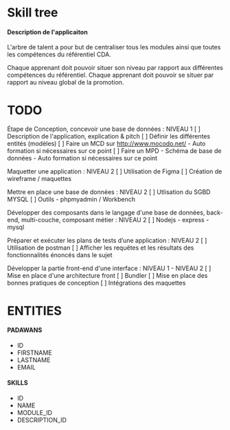 # Skill tree
#### Description de l'applicaiton  

L'arbre de talent a pour but de centraliser tous les modules ainsi que toutes 
les compétences du référentiel CDA.

Chaque apprenant doit pouvoir situer son niveau par rapport aux différentes compétences du référentiel.
Chaque apprenant doit pouvoir se situer par rapport au niveau global de la promotion.

# TODO

Étape de Conception, concevoir une base de données : NIVEAU 1
[ ] Description de l'application, explication & pitch
[ ] Définir les différentes entités (modèles)
[ ] Faire un MCD sur http://www.mocodo.net/ - Auto formation si nécessaires sur ce point
[ ] Faire un MPD - Schéma de base de données - Auto formation si nécessaires sur ce point

Maquetter une application : NIVEAU 2
[ ] Utilisation de Figma
[ ] Création de wireframe / maquettes

Mettre en place une base de données : NIVEAU 2
[ ] Utlisation du SGBD MYSQL
[ ] Outils - phpmyadmin / Workbench

Développer des composants dans le langage d'une base de données, back-end, multi-couche, composant métier : NIVEAU 2
[ ] Nodejs - express - mysql

Préparer et exécuter les plans de tests d’une application : NIVEAU 2
[ ] Utilisation de postman
[ ] Afficher les requêtes et les résultats des fonctionnalités énoncés dans le sujet

Développer la partie front-end d'une interface : NIVEAU 1 - NIVEAU 2
[ ] Mise en place d'une architecture front
[ ] Bundler
[ ] Mise en place des bonnes pratiques de conception
[ ] Intégrations des maquettes

# ENTITIES 

#### PADAWANS
- ID
- FIRSTNAME
- LASTNAME
- EMAIL

#### SKILLS
- ID
- NAME
- MODULE_ID
- DESCRIPTION_ID